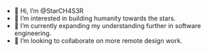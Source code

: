 - 👋 Hi, I’m @StarCH4S3R
- 👀 I’m interested in building humanity towards the stars.
- 🌱 I’m currently expanding my understanding further in software engineering.
- 💞️ I’m looking to collaborate on more remote design work.

<!---
StarCH4S3R/StarCH4S3R is a ✨ special ✨ repository because its `README.md` (this file) appears on your GitHub profile.
You can click the Preview link to take a look at your changes.
--->
